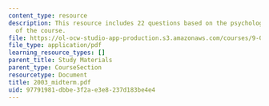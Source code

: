 ```yaml
---
content_type: resource
description: This resource includes 22 questions based on the psychological understanding
  of the course.
file: https://ol-ocw-studio-app-production.s3.amazonaws.com/courses/9-00-introduction-to-psychology-fall-2004/97791981dbbe3f2ae3e8237d183be4e4_2003_midterm.pdf
file_type: application/pdf
learning_resource_types: []
parent_title: Study Materials
parent_type: CourseSection
resourcetype: Document
title: 2003_midterm.pdf
uid: 97791981-dbbe-3f2a-e3e8-237d183be4e4
---
```

